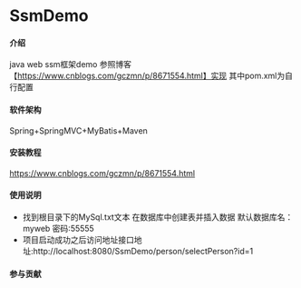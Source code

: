 # SsmDemo

#### 介绍
java web ssm框架demo 参照博客【https://www.cnblogs.com/gczmn/p/8671554.html】实现 其中pom.xml为自行配置

#### 软件架构
Spring+SpringMVC+MyBatis+Maven 



#### 安装教程
https://www.cnblogs.com/gczmn/p/8671554.html


#### 使用说明
- 找到根目录下的MySql.txt文本 在数据库中创建表并插入数据 默认数据库名：myweb 密码:55555
- 项目启动成功之后访问地址接口地址:http://localhost:8080/SsmDemo/person/selectPerson?id=1

#### 参与贡献


